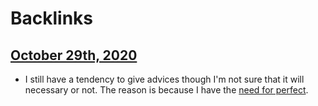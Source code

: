 
# Backlinks
## [October 29th, 2020](<October 29th, 2020.md>)
- I still have a tendency to give advices though I'm not sure that it will necessary or not. The reason is because I have the [need for perfect](<need for perfect.md>).

